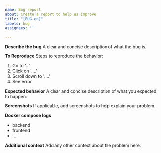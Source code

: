```yaml
---
name: Bug report
about: Create a report to help us improve
title: "[BUG-en]"
labels: bug
assignees: ''

---
```


**Describe the bug**
A clear and concise description of what the bug is.

**To Reproduce**
Steps to reproduce the behavior:
1. Go to '...'
2. Click on '....'
3. Scroll down to '....'
4. See error

**Expected behavior**
A clear and concise description of what you expected to happen.

**Screenshots**
If applicable, add screenshots to help explain your problem.

**Docker compose logs**
 - backend
 - frontend
 - ...

**Additional context**
Add any other context about the problem here.

